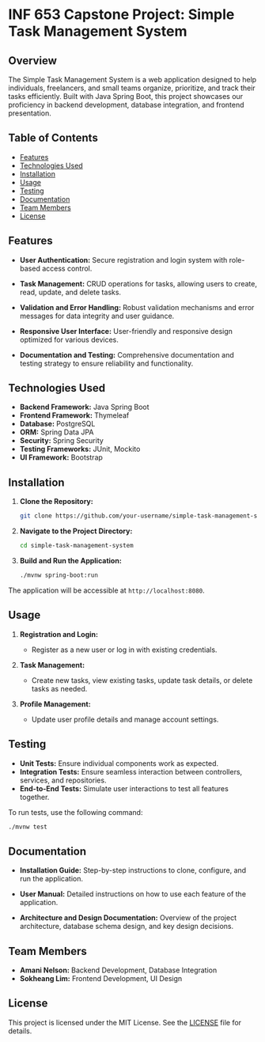 # INF 653 Capstone Project: Simple Task Management System

## Overview

The Simple Task Management System is a web application designed to help individuals, freelancers, and small teams organize, prioritize, and track their tasks efficiently. Built with Java Spring Boot, this project showcases our proficiency in backend development, database integration, and frontend presentation.

## Table of Contents

- [Features](#features)
- [Technologies Used](#technologies-used)
- [Installation](#installation)
- [Usage](#usage)
- [Testing](#testing)
- [Documentation](#documentation)
- [Team Members](#team-members)
- [License](#license)

## Features

- **User Authentication:** Secure registration and login system with role-based access control.
  
- **Task Management:** CRUD operations for tasks, allowing users to create, read, update, and delete tasks.
  
- **Validation and Error Handling:** Robust validation mechanisms and error messages for data integrity and user guidance.
  
- **Responsive User Interface:** User-friendly and responsive design optimized for various devices.
  
- **Documentation and Testing:** Comprehensive documentation and testing strategy to ensure reliability and functionality.

## Technologies Used

- **Backend Framework:** Java Spring Boot
- **Frontend Framework:** Thymeleaf
- **Database:** PostgreSQL
- **ORM:** Spring Data JPA
- **Security:** Spring Security
- **Testing Frameworks:** JUnit, Mockito
- **UI Framework:** Bootstrap

## Installation

1. **Clone the Repository:**
    ```bash
    git clone https://github.com/your-username/simple-task-management-system.git
    ```

2. **Navigate to the Project Directory:**
    ```bash
    cd simple-task-management-system
    ```

3. **Build and Run the Application:**
    ```bash
    ./mvnw spring-boot:run
    ```

The application will be accessible at `http://localhost:8080`.

## Usage

1. **Registration and Login:**
    - Register as a new user or log in with existing credentials.
  
2. **Task Management:**
    - Create new tasks, view existing tasks, update task details, or delete tasks as needed.
  
3. **Profile Management:**
    - Update user profile details and manage account settings.

## Testing

- **Unit Tests:** Ensure individual components work as expected.
- **Integration Tests:** Ensure seamless interaction between controllers, services, and repositories.
- **End-to-End Tests:** Simulate user interactions to test all features together.

To run tests, use the following command:
```bash
./mvnw test
```

## Documentation

- **Installation Guide:** Step-by-step instructions to clone, configure, and run the application.
  
- **User Manual:** Detailed instructions on how to use each feature of the application.
  
- **Architecture and Design Documentation:** Overview of the project architecture, database schema design, and key design decisions.

## Team Members

- **Amani Nelson:** Backend Development, Database Integration
- **Sokheang Lim:** Frontend Development, UI Design

## License

This project is licensed under the MIT License. See the [LICENSE](LICENSE) file for details.
